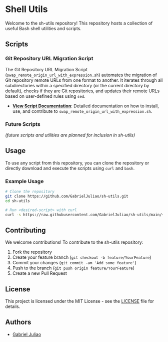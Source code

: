 # Shell Utils

Welcome to the sh-utils repository! This repository hosts a collection of useful Bash shell utilities and scripts.

## Scripts

### Git Repository URL Migration Script

The Git Repository URL Migration Script (`swap_remote_origin_url_with_expression.sh`) automates the migration of Git repository remote URLs from one format to another. It iterates through all subdirectories within a specified directory (or the current directory by default), checks if they are Git repositories, and updates their remote URLs based on user-defined rules using `sed`.

- **[View Script Documentation](git/swap_remote_origin_url_with_expression.md)**: Detailed documentation on how to install, use, and contribute to `swap_remote_origin_url_with_expression.sh`.

### Future Scripts

_(future scripts and utilities are planned for inclusion in sh-utils)_

## Usage

To use any script from this repository, you can clone the repository or directly download and execute the scripts using `curl` and `bash`.

### Example Usage

```bash
# Clone the repository
git clone https://github.com/GabrielJuliao/sh-utils.git
cd sh-utils

# Run <desired-script> with curl
curl -s https://raw.githubusercontent.com/GabrielJuliao/sh-utils/main/<script-dir>/<desired-script>.sh | bash -s -- <script-args>
```

## Contributing

We welcome contributions! To contribute to the sh-utils repository:

1. Fork the repository
2. Create your feature branch (`git checkout -b feature/YourFeature`)
3. Commit your changes (`git commit -am 'Add some feature'`)
4. Push to the branch (`git push origin feature/YourFeature`)
5. Create a new Pull Request

## License

This project is licensed under the MIT License - see the [LICENSE](LICENSE) file for details.

## Authors

- [Gabriel Juliao](https://github.com/GabrielJuliao)